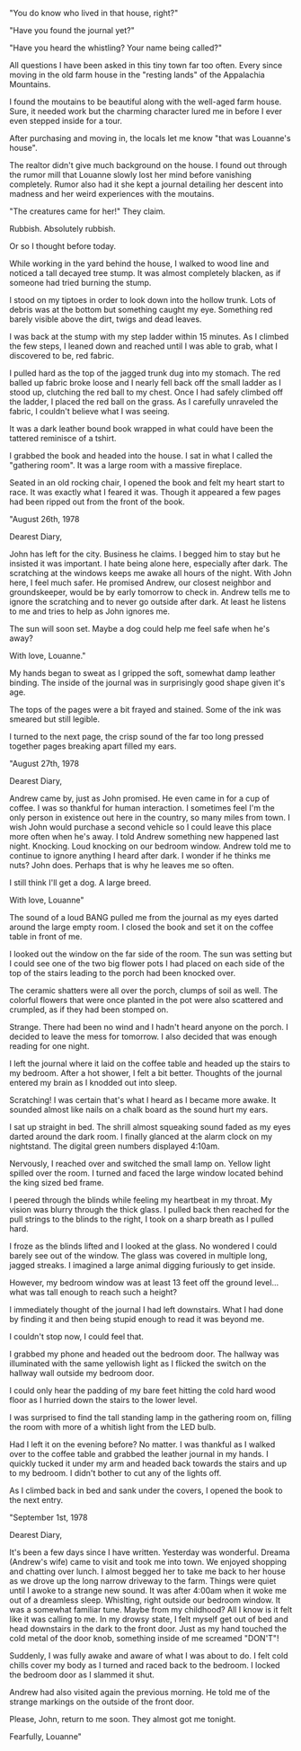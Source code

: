 "You do know who lived in that house, right?" 

"Have you found the journal yet?"

"Have you heard the whistling? Your name being called?"

All questions I have been asked in this tiny town far too often. Every since moving in the old farm house in the "resting lands" of the Appalachia Mountains.

I found the moutains to be beautiful along with the well-aged farm house. Sure, it needed work but the charming character lured me in before I ever even stepped inside for a tour. 

After purchasing and moving in, the locals let me know "that was Louanne's house". 

The realtor didn't give much background on the house. I found out through the rumor mill that Louanne slowly lost her mind before vanishing completely. Rumor also had it she kept a journal detailing her descent into madness and her weird experiences with the moutains. 

"The creatures came for her!" They claim.

Rubbish. Absolutely rubbish. 

Or so I thought before today. 

While working in the yard behind the house, I walked to wood line and noticed a tall decayed tree stump. It was almost completely blacken, as if someone had tried burning the stump. 

I stood on my tiptoes in order to look down into the hollow trunk. Lots of debris was at the bottom but something caught my eye. Something red barely visible above the dirt, twigs and dead leaves. 

I was back at the stump with my step ladder within 15 minutes. As I climbed the few steps, I leaned down and reached until I was able to grab, what I discovered to be, red fabric.  

I pulled hard as the top of the jagged trunk dug into my stomach.  The red balled up fabric broke loose and I nearly fell back off the small ladder as I stood up, clutching the red ball to my chest.
Once I had safely climbed off the ladder, I placed the red ball on the grass. As I carefully unraveled the fabric, I couldn't believe what I was seeing. 

It was a dark leather bound book wrapped in what could have been the tattered reminisce of a tshirt. 

I grabbed the book and headed into the house. I sat in what I called the "gathering room". It was a large room with a massive fireplace. 

Seated in an old rocking chair, I opened the book and felt my heart start to race. It was exactly what I feared it was. Though it appeared a few pages had been ripped out from the front of the book. 

"August 26th, 1978

Dearest Diary,

John has left for the city. Business he claims. I begged him to stay but he insisted it was important. I hate being alone here, especially after dark. The scratching at the windows keeps me awake all hours of the night. With John here, I feel much safer. He promised Andrew, our closest neighbor and groundskeeper, would be by early tomorrow to check in. Andrew tells me to ignore the scratching and to never go outside after dark. At least he listens to me and tries to help as John ignores me. 

The sun will soon set. Maybe a dog could help me feel safe when he's away?

With love,
Louanne."

My hands began to sweat as I gripped the soft, somewhat damp leather binding. The inside of the journal was in surprisingly good shape given it's age.

The tops of the pages were a bit frayed and stained. Some of the ink was smeared but still legible. 

I turned to the next page, the crisp sound of the far too long pressed together pages breaking apart filled my ears.

"August 27th, 1978

Dearest Diary, 

Andrew came by, just as John promised. He even came in for a cup of coffee. I was so thankful for human interaction. I sometimes feel I'm the only person in existence out here in the country, so many miles from town. I wish John would purchase a second vehicle so I could leave this place more often when he's away. I told Andrew something new happened last night. Knocking. Loud knocking on our bedroom window. Andrew told me to continue to ignore anything I heard after dark. I wonder if he thinks me nuts? John does. Perhaps that is why he leaves me so often. 

I still think I'll get a dog. A large breed. 

With love,
Louanne"

The sound of a loud BANG pulled me from the journal as my eyes darted around the large empty room. I closed the book and set it on the coffee table in front of me. 

I looked out the window on the far side of the room. The sun was setting but I could see one of the two big flower pots I had placed on each side of the top of the stairs leading to the porch had been knocked over. 

The ceramic shatters were all over the porch, clumps of soil as well. The colorful flowers that were once planted in the pot were also scattered and crumpled, as if they had been stomped on. 

Strange. There had been no wind and I hadn't heard anyone on the porch. I decided to leave the mess for tomorrow. I also decided that was enough reading for one night. 

I left the journal where it laid on the coffee table and headed up the stairs to my bedroom. After a hot shower, I felt a bit better.  Thoughts of the journal entered my brain as I knodded out into sleep. 

Scratching! I was certain that's what I heard as I became more awake. It sounded almost like nails on a chalk board as the sound hurt my ears.

I sat up straight in bed. The shrill almost squeaking sound faded as my eyes darted around the dark room. I finally glanced at the alarm clock on my nightstand. The digital green numbers displayed 4:10am.

Nervously, I reached over and switched the small lamp on. Yellow light spilled over the room. I turned and faced the large window located behind the king sized bed frame. 

I peered through the blinds while feeling my heartbeat in my throat. My vision was blurry through the thick glass. I pulled back then reached for the pull strings to the blinds to the right, I took on a sharp breath as I pulled hard. 

I froze as the blinds lifted and I looked at the glass. No wondered I could barely see out of the window. The glass was covered in multiple long, jagged streaks. I imagined a large animal digging furiously to get inside. 

However, my bedroom window was at least 13 feet off the ground level... what was tall enough to reach such a height?

I immediately thought of the journal I had left downstairs. What I had done by finding it and then being stupid enough to read it was beyond me. 

I couldn't stop now, I could feel that. 

I grabbed my phone and headed out the bedroom door. The hallway was illuminated with the same yellowish light as I flicked the switch on the hallway wall outside my bedroom door.

I could only hear the padding of my bare feet hitting the cold hard wood floor as I hurried down the stairs to the lower level. 

I was surprised to find the tall standing lamp in the gathering room on, filling the room with more of a whitish light from the LED bulb. 

Had I left it on the evening before? No matter. I was thankful as I walked over to the coffee table and grabbed the leather journal in my hands. 
I quickly tucked it under my arm and headed back towards the stairs and up to my bedroom. I didn't bother to cut any of the lights off. 

As I climbed back in bed and sank under the covers, I opened the book to the next entry.

"September 1st, 1978

Dearest Diary,

It's been a few days  since I have written. Yesterday was wonderful.  Dreama (Andrew's wife) came to visit and took me into town. We enjoyed shopping and chatting over lunch. I almost begged her to take me back to her house as we drove up the long narrow driveway to the farm. Things were quiet until I awoke to a strange new sound. It was after 4:00am when it woke me out of a dreamless sleep. Whislting, right outside our bedroom window. It was a somewhat familiar tune. Maybe from my childhood? All I know is it felt like it was calling to me. In my drowsy state, I felt myself get out of bed and head downstairs in the dark to the front door. Just as my hand touched the cold metal of the door knob, something inside of me screamed "DON'T"! 

Suddenly, I was fully awake and aware of what I was about to do. I felt cold chills cover my body as I turned and raced back to the bedroom. I locked the bedroom door as I slammed it shut. 

Andrew had also visited again the previous morning. He told me of the strange markings on the outside of the front door. 

Please, John, return to me soon. They almost got me tonight.

Fearfully,
Louanne"



